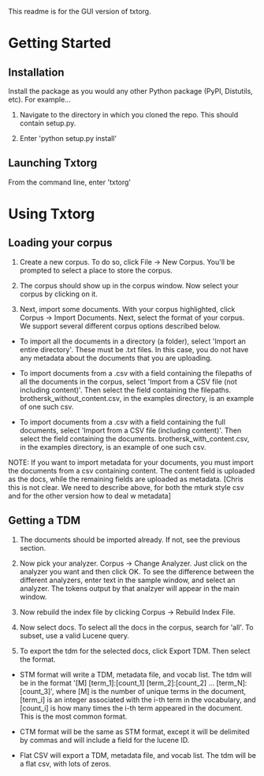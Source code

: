 This readme is for the GUI version of txtorg.

Getting Started
==============

Installation
--------------

Install the package as you would any other Python package (PyPI, Distutils, etc). For example...

1. Navigate to the directory in which you cloned the repo. This should contain setup.py.

2. Enter 'python setup.py install'

Launching Txtorg
--------------

From the command line, enter 'txtorg'

Using Txtorg
==============

Loading your corpus
--------------

1. Create a new corpus. To do so, click File -> New Corpus. You'll be prompted to select a place to store the corpus.

2. The corpus should show up in the corpus window. Now select your corpus by clicking on it.

3. Next, import some documents. With your corpus highlighted, click Corpus -> Import Documents. Next, select the format of your corpus. We support several different corpus options described below.

- To import all the documents in a directory (a folder), select 'Import an entire directory'. These must be .txt files. In this case, you do not have any metadata about the documents that you are uploading. 

- To import documents from a .csv with a field containing the filepaths of all the documents in the corpus, select 'Import from a CSV file (not including content)'. Then select the field containing the filepaths. brothersk_without_content.csv, in the examples directory, is an example of one such csv. 

- To import documents from a .csv with a field containing the full documents, select 'Import from a CSV file (including content)'. Then select the field containing the documents. brothersk_with_content.csv, in the examples directory, is an example of one such csv.

NOTE: If you want to import metadata for your documents, you must import the documents from a csv containing content. The content field is uploaded as the docs, while the remaining fields are uploaded as metadata. [Chris this is not clear. We need to describe above, for both the mturk style csv and for the other version how to deal w metadata]

Getting a TDM
--------------

1. The documents should be imported already. If not, see the previous section. 

2. Now pick your analyzer. Corpus -> Change Analyzer. Just click on the analyzer you want and then click OK. To see the difference between the different analyzers, enter text in the sample window, and select an analyzer. The tokens output by that analzyer will appear in the main window.

3. Now rebuild the index file by clicking Corpus -> Rebuild Index File.

4. Now select docs. To select all the docs in the corpus, search for 'all'. To subset, use a valid Lucene query.

5. To export the tdm for the selected docs, click Export TDM. Then select the format.

- STM format will write a TDM, metadata file, and vocab list. The tdm will be in the format '[M] [term_1]:[count_1] [term_2]:[count_2] ... [term_N]:[count_3]', where [M] is the number of unique terms in the document, [term_i] is an integer associated with the i-th term in the vocabulary, and [count_i] is how many times the i-th term appeared in the document. This is the most common format.

- CTM format will be the same as STM format, except it will be delimited by commas and will include a field for the lucene ID.

- Flat CSV will export a TDM, metadata file, and vocab list. The tdm will be a flat csv, with lots of zeros.


